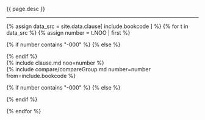 {{ page.desc }}

***

{% assign data_src = site.data.clause[ include.bookcode ] %}
{% for t in data_src %}
{% assign number = t.NOO | first %}

{% if number contains "-000" %}
{% else %}
<div id="{{number}}" class="compare-set">
{% endif %}

<div class="compare-source" markdown="1">
{% include clause.md noo=number %}
</div>

<div class="compare-targets" markdown="1">
{% include compare/compareGroup.md number=number from=include.bookcode %}
</div>

{% if number contains "-000" %}
{% else %}
</div>

{% endif %}

{% endfor %}

